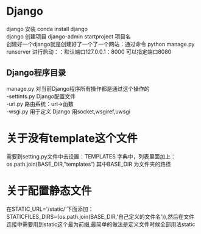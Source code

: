 
# Django
django 安装 conda install django  <br>
django 创建项目  django-admin startproject 项目名<br>
创建好一个django就是创建好了一个了一个网站：通过命令 python manage.py runserver 进行启动：：默认端口127.0.0.1：8000  可以指定端口8080<br>
## Django程序目录 
manage.py 对当前Django程序所有操作都是通过这个操作的<br>
-settints.py Django配置文件<br>
-url.py  路由系统：url->函数<br>
-wsgi.py  用于定义 Django 用socket,wsgiref,uwsgi<br>


# 关于没有template这个文件
需要到setting.py文件中去设置：TEMPLATES 字典中，列表里面加上：os.path.join(BASE_DIR,"templates“) 其中BASE_DIR 为文件夹的路径<br>
# 关于配置静态文件
在STATIC_URL='/static/'下面添加：<br>
STATICFILES_DIRS=(os.path.join(BASE_DIR,'自己定义的文件名’)),然后在文件连接中需要用到static这个最为前缀,最简单的做法是定义文件时候全部用法static<br>
